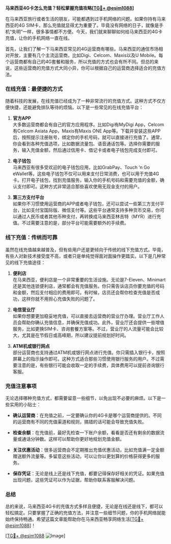**马来西亚4G卡怎么充值？轻松掌握充值攻略[[TG💪+ @esim1088](https://t.me/s/esim1088)]**

在马来西亚旅行或者生活的朋友，可能都遇到过手机网络的问题。如果你持有马来西亚的4G SIM卡，那么充值就显得尤为重要了。毕竟没有网络的日子，就像是手机“失明”一样，很多事情都不方便。今天，我们就来聊聊如何给马来西亚的4G卡充值，让你的手机网络一直在线。

首先，让我们了解一下马来西亚常见的4G运营商有哪些。马来西亚的通信市场相对开放，主要有几个主流运营商，比如Digi、Celcom、Maxis以及U Mobile。每个运营商都有自己的4G套餐和服务，所以充值的方式也会有所不同。但总的来说，这些运营商的充值方式大同小异，你可以根据自己的运营商选择适合的充值方法。

### 在线充值：最便捷的方式

随着科技的发展，在线充值已经成为了一种非常流行的充值方式。这种方式不仅方便快捷，还能避免排队等待的烦恼。以下是一些常见的在线充值平台：

1. **官方APP**  
   大多数运营商都会有自己的官方应用程序。比如Digi有MyDigi App，Celcom有Celcom Axiata App，Maxis有Maxis ONE App等。下载并安装这些APP后，按照提示注册账号，绑定你的手机号码，就可以直接进行充值了。通常，你会看到各种充值选项，比如数据流量包、语音通话包等。选择你需要的服务，输入充值金额，然后通过信用卡、借记卡或者电子钱包完成支付即可。

2. **电子钱包**  
   马来西亚有很多受欢迎的电子钱包应用，比如GrabPay、Touch ‘n Go eWallet等。这些电子钱包不仅可以用来支付日常消费，也可以用于充值4G卡。打开电子钱包，找到充值服务，输入你的手机号码和需要充值的金额，确认支付即可。这种方式非常适合那些喜欢使用无现金支付的用户。

3. **第三方支付平台**  
   如果你不习惯使用运营商的APP或者电子钱包，还可以尝试一些第三方支付平台，比如支付宝国际版、微信支付等。这些平台通常支持多种货币交易，你可以通过人民币或者其他币种支付，再转换成马来西亚林吉特（MYR）进行充值。不过需要注意的是，部分平台可能需要额外的手续费。

### 线下充值：传统而可靠

虽然在线充值越来越普及，但有些用户还是更倾向于传统的线下充值方式。毕竟，有些人对新技术接受度不高，或者只是单纯觉得面对面操作更踏实。以下是几种常见的线下充值途径：

1. **便利店**  
   在马来西亚，便利店是一个非常重要的生活设施。无论是7-Eleven、Minimart还是其他连锁便利店，通常都会有充值服务。你只需告诉店员你要充值的号码和金额，然后支付相应的费用即可。有时候，店员还会帮你检查充值是否成功，这样你就不用担心充值失败的问题了。

2. **电信营业厅**  
   如果你想要更加稳妥地充值，可以直接去运营商的营业厅办理。营业厅工作人员会帮助你确认充值信息，并确保充值成功。此外，营业厅还会提供一些增值服务，比如更换SIM卡、咨询套餐方案等。不过，营业厅的人流量可能会比较大，尤其是在节假日或高峰期，所以建议提前规划好时间。

3. **ATM机或银行网点**  
   部分运营商也支持通过ATM机或银行网点进行充值。你只需插入银行卡，按照屏幕上的指示操作即可。这种方式适合那些习惯使用银行服务的用户。不过需要注意的是，有些银行可能会收取一定的手续费，具体费用可以提前咨询银行客服。

### 充值注意事项

无论选择哪种充值方式，都需要留意一些细节，以免出现不必要的麻烦。以下是一些实用的小贴士：

- **确认运营商**：在充值之前，一定要确认你的4G卡是哪个运营商提供的。不同的运营商有不同的充值渠道和规则，搞错的话可能会导致充值失败。
  
- **检查余额**：在充值前，最好先检查一下账户余额，看看是否还有剩余的数据流量或通话分钟数。这样可以帮助你更好地规划充值金额。

- **关注优惠活动**：很多运营商会不定期推出充值优惠活动，比如充值满一定金额赠送额外流量等。多留意这些活动，可以让你以更划算的价格获得更多的服务。

- **保存凭证**：无论是线上还是线下充值，都要记得保存好相关的凭证。如果充值出现问题，这些凭证可以作为证据，帮助你联系客服解决问题。

### 总结

总的来说，马来西亚4G卡的充值方式多样且便捷，无论是在线还是线下，都可以轻松搞定。只要掌握了正确的充值方法，并注意一些细节问题，你的手机网络就能始终保持畅通。希望这篇文章能帮助你在马来西亚畅享网络生活[[TG💪+ @esim1088](https://t.me/s/esim1088)]！

[[TG💪+ @esim1088](https://t.me/s/esim1088) ![Image](https://i.postimg.cc/4NQfJmqS/Snipaste-2025-05-13-00-14-12.png)]